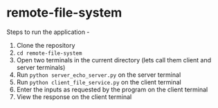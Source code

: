 ﻿# remote-file-system

Steps to run the application - 

1. Clone the repository
2. `cd remote-file-system`
3. Open two terminals in the current directory (lets call them client and server terminals)
4. Run `python server_echo_server.py` on the server terminal
5. Run `python client_file_service.py` on the client terminal
6. Enter the inputs as requested by the program on the client terminal
7. View the response on the client terminal

